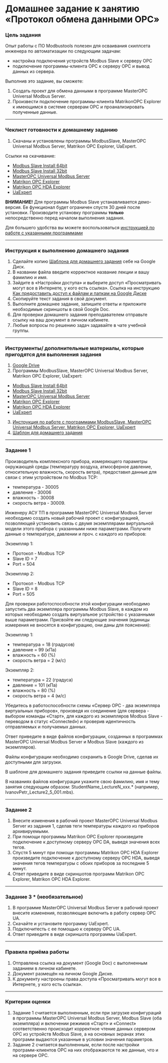 # Домашнее задание к занятию «Протокол обмена данными OPC»

### Цель задания

Опыт работы с ПО Modbustools полезен для осваивания скиллсета инженера по автоматизации по следующим задачам:

- настройка подключения устройств Modbus Slave к серверу OPC
- подключение программы-клиента OPC к серверу OPC и вывод данных из сервера.

Выполнив это задание, вы сможете:

1. Создать проект для обмена данными в программе MasterOPC Universal Modbus Server.
2. Произвести подключение программы-клиента MatrikonOPC Explorer к имеющимся в системе серверам OPC и проанализировать полученные данные.

------

### Чеклист готовности к домашнему заданию

1. Скачаны и установлены программы ModbusSlave, MasterOPC Universal Modbus Server, Matrikon OPC Explorer, UaExpert.

Ссылки на скачивание:

- [Modbus Slave Install 64bit](https://www.modbustools.com/download/ModbusSlaveSetup64Bit.exe "ModbusSlave Install 64bit") 
- [Modbus Slave Install 32bit](https://www.modbustools.com/download/ModbusSlaveSetup32Bit.exe "ModbusSlave Install 32bit")
- [MasterOPC Universal Modbus Server](https://insat.ru/products/Universal_MasterOPC/MODBUS_OPC_SERVER_32TAGS.ZIP "MasterOPC Universal Modbus Server (Zip)")
- [Matrikon OPC Explorer](https://www.matrikonopc.com/portal/downloads/product_software/MatrikonOPCExplorer.exe "Matrikon OPC Explorer")
- [Matrikon OPC HDA Explorer](https://www.matrikonopc.com/portal/downloads/product_software/MatrikonOPCHDAExplorer.exe "Matrikon OPC HDA Explorer")
- [UaExpert](https://www.unified-automation.com/fileadmin/files/client/uaexpert-bin-win32-x86-vs2008sp1-v1.6.2-438.zip)
 
**ВНИМАНИЕ!** Для программы Modbus Slave устанавливается демо-версия. Ее функционал будет ограничен спустя 30 дней после установки.
Производите установку программы **только** непосредственно перед началом выполнения задания.

Для большего удобства вы можете воспользоваться [инструкцией по работе с указанными программами](https://docs.google.com/presentation/d/11QxV0l43DA9arg-Cgt5VHUGv37IJ5phe7rsWiCeGaxE/edit?usp=sharing)

------

### Инструкция к выполнению домашнего задания

1. Сделайте копию [Шаблона для домашнего задания](https://docs.google.com/document/d/1VGv-wuG66a4pt6AyYub6ZOLp9t5KcV-U-1s5zsVD4-M/edit?usp=sharing) себе на Google Диск.
2. В названии файла введите корректное название лекции и вашу фамилию и имя.
3. Зайдите в «Настройки доступа» и выберите доступ «Просматривать могут все в Интернете, у кого есть ссылка».
 Ссылка на инструкцию [Как предоставить доступ к файлам и папкам на Google Диске](https://support.google.com/docs/answer/2494822?hl=ru&co=GENIE.Platform%3DDesktop)
4. Скопируйте текст задания в свой документ.
5. Выполните домашнее задание, запишите ответы и приложите необходимые скриншоты в свой Google Doc.
6. Для проверки домашнего задания преподавателем отправьте ссылку на ваш документ в личном кабинете.
7. Любые вопросы по решению задач задавайте в чате учебной группы.

------

### Инструменты/ дополнительные материалы, которые пригодятся для выполнения задания

1. [Google Drive](https://www.google.com/intl/ru/drive/)
2. Программы ModbusSlave, MasterOPC Universal Modbus Server, Matrikon OPC Explorer, UaExpert:
- [Modbus Slave Install 64bit](https://www.modbustools.com/download/ModbusSlaveSetup64Bit.exe "ModbusSlave Install 64bit") 
- [Modbus Slave Install 32bit](https://www.modbustools.com/download/ModbusSlaveSetup32Bit.exe "ModbusSlave Install 32bit")
- [MasterOPC Universal Modbus Server](https://insat.ru/products/Universal_MasterOPC/MODBUS_OPC_SERVER_32TAGS.ZIP "MasterOPC Universal Modbus Server (Zip)")
- [Matrikon OPC Explorer](https://www.matrikonopc.com/portal/downloads/product_software/MatrikonOPCExplorer.exe "Matrikon OPC Explorer")
- [Matrikon OPC HDA Explorer](https://www.matrikonopc.com/portal/downloads/product_software/MatrikonOPCHDAExplorer.exe "Matrikon OPC HDA Explorer")
- [UaExpert](https://www.unified-automation.com/fileadmin/files/client/uaexpert-bin-win32-x86-vs2008sp1-v1.6.2-438.zip)
3. [Инструкция по работе с программами ModbusSlave, MasterOPC Universal Modbus Server, Matrikon OPC Explorer, UaExpert](https://docs.google.com/presentation/d/11QxV0l43DA9arg-Cgt5VHUGv37IJ5phe7rsWiCeGaxE/edit?usp=sharing)
4. [Шаблон для домашнего задания](https://docs.google.com/document/d/1VGv-wuG66a4pt6AyYub6ZOLp9t5KcV-U-1s5zsVD4-M/edit?usp=sharing)

------

### Задание 1

Производитель комплексного прибора, измеряющего параметры окружающей среды (температуру воздуха, атмосферное давление, относительную влажность, скорость ветра), предоставил данные для связи с этим устройством по Modbus TCP:

- температура - 30005
- давление - 30006
- влажность - 30008
- скорость ветра - 30009.

Инженеру АСУ ТП в программе MasterOPC Universal Modbus Server необходимо создать новый рабочий проект с конфигурацией, позволяющей установить связь с двумя экземплярами виртуальной модели этого прибора с указанными ниже параметрами. Получите данные о температуре, давлении и проч. с каждого из приборов:

Экземпляр 1:

- Протокол - Modbus TCP
- Slave ID = 7
- Port = 504

Экземпляр 2:

- Протокол - Modbus TCP
- Slave ID = 8
- Port = 505

Для проверки работоспособности этой конфигурации необходимо запустить два экземпляра программы Modbus Slave, в каждом из которых необходимо создать виртуальное устройство с указанными выше параметрами. Присвойте им следующие значения (единицы измерения не вносятся в конфигурацию, они даны для пояснения):

Экземпляр 1:

- температура = 18 (градусов)
- давление = 99 (кПа)
- влажность = 60 (%)
- скорость ветра = 2 (м/с)

Экземпляр 2: 

- температура = 22 (градуса)
- давление = 101 (кПа)
- влажность = 80 (%)
- скорость ветра = 4 (м/с)

Убедитесь в работоспособности схемы «Сервер OPC - два экземпляра виртуальных приборов», произведя их соединение (для сервера - выбором команды «Старт», для каждого из экземпляров Modbus Slave - переводом в статус «Connected») и проверив идентичность отправляемых и получаемых данных.

Ответ приведите в виде файлов конфигурации, созданных в программах MasterOPC Universal Modbus Server и Modbus Slave (каждого из экземпляров).

Файлы конфигурации необходимо сохранить в Google Drive, сделав их доступными для загрузки.

В шаблоне для домашнего задания приведите ссылки на данные файлы.

В названиях файлов конфигурации укажите свою фамилию, имя и тему занятия следующим образом: StudentName_LectureN_xxx.*
(например, IvanovPetr_Lecture2_5_001.mbs).

------

### Задание 2

1. Внесите изменения в рабочий проект MasterOPC Universal Modbus Server из задания 1, сделав теги температуры каждого из приборов архивируемыми.
2. При помощи программы Matrikon OPC Explorer произведите подключение к доступному серверу OPC DA, выведя значения всех тегов.
3. Спустя 5 минут при помощи программы Matrikon OPC HDA Explorer произведите подключение к доступному серверу OPC HDA, выведя значения тегов температуры с обоих приборов за последние 5 минут.
4. Ответ приведите в виде скриншотов программ Matrikon OPC Explorer, Matrikon OPC HDA Explorer.

------

### Задание 3 * (необязательное)

1. В программе MasterOPC Universal Modbus Server в рабочий проект внесите изменения, позволяющие включить в работу сервер OPC UA.
2. Скачайте и установите программу UaExpert.
3. Подключитесть с ее помощью к серверу OPC UA.
4. Ответ приведите в виде скриншота программы UaExpert.

------

### Правила приёма работы

1. Отправлена ссылка на документ (Google Doc) с выполненным заданием в личном кабинете.
2. Документ размещён на личном Google Диске.
3. К документу настроены права доступа «Просматривать могут все в Интернете, у кого есть ссылка».

------

### Критерии оценки

1. Задание 1 считается выполненным, если при загрузке конфигураций в программы MasterOPC Universal Modbus Server, Modbus Slave (оба экземпляра) и включении режимов «Старт» и «Connect» соответственно происходит корректное чтение данных сервером OPC из устройств Modbus Slave, а на основных экранах этих программ выдаются указанные в условии значения параметров.
2. Задание 2 считается выполненным, если после настройки программ-клиентов OPC на них отображаются те же данные, что и на сервере OPC.
